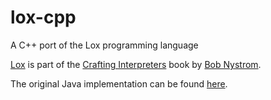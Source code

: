 # lox-cpp
A C++ port of the Lox programming language

[Lox](http://www.craftinginterpreters.com/the-lox-language.html) is part of the [Crafting Interpreters](http://www.craftinginterpreters.com/) book by [Bob Nystrom](https://github.com/munificent).

The original Java implementation can be found [here](https://github.com/munificent/craftinginterpreters).
